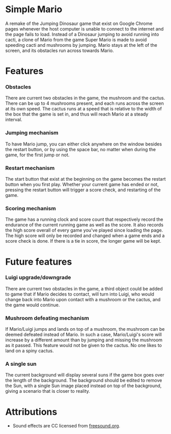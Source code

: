 # Simple Mario

A remake of the Jumping Dinosaur game that exist on Google Chrome pages whenever the host computer is unable to connect to the internet and the page fails to load. Instead of a Dinosaur jumping to avoid running into cacti, a clone of Mario from the game Super Mario is made to avoid speeding cacti and mushrooms by jumping. Mario stays at the left of the screen, and its obstacles run across towards Mario.

# Features

### Obstacles 

There are current two obstacles in the game, the mushroom and the cactus. There can be up to 4 mushrooms present, and each runs across the screen at its own speed. The cactus runs at a speed that is relative to the width of the box that the game is set in, and thus will reach Mario at a steady interval.

### Jumping mechanism 

To have Mario jump, you can either click anywhere on the window besides the restart button, or by using the space bar, no matter when during the game, for the first jump or not.

### Restart mechanism 

The start button that exist at the beginning on the game becomes the restart button when you first play. Whether your current game has ended or not, pressing the restart button will trigger a score check, and restarting of the game.

### Scoring mechanism 

The game has a running clock and score count that respectively record the endurance of the current running game as well as the score. It also records the high score overall of every game you've played since loading the page. The high score will only be recorded and changed when a game ends and a score check is done. If there is a tie in score, the longer game will be kept.

# Future features

### Luigi upgrade/downgrade

There are current two obstacles in the game, a third object could be added to game that if Mario decides to contact, will turn into Luigi, who would change back into Mario upon contact with a mushroom or the cactus, and the game would continue.

### Mushroom defeating mechanism 

If Mario/Luigi jumps and lands on top of a mushroom, the mushroom can be deemed defeated instead of Mario. In such a case, Mario/Luigi's score will increase by a different amount than by jumping and missing the mushroom as it passed. This feature would not be given to the cactus. No one likes to land on a spiny cactus.

### A single sun 

The current background will display several suns if the game box goes over the length of the background. The background should be edited to remove the Sun, with a single Sun image placed instead on top of the background, giving a scenario that is closer to reality.

# Attributions

  * Sound effects are CC licensed from [freesound.org](https://freesound.org/).